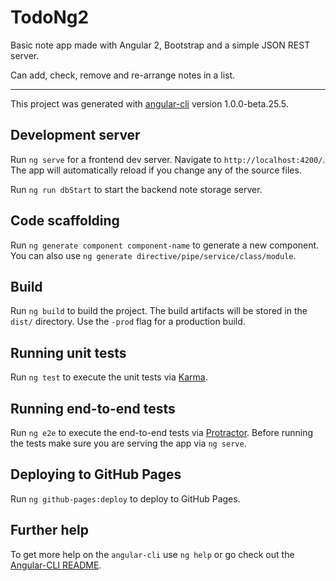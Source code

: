 # TodoNg2

Basic note app made with Angular 2, Bootstrap and a simple JSON REST server.

Can add, check, remove and re-arrange notes in a list.

---

This project was generated with [angular-cli](https://github.com/angular/angular-cli) version 1.0.0-beta.25.5.

## Development server
Run `ng serve` for a frontend dev server. Navigate to `http://localhost:4200/`. The app will automatically reload if you change any of the source files.

Run `ng run dbStart` to start the backend note storage server.

## Code scaffolding

Run `ng generate component component-name` to generate a new component. You can also use `ng generate directive/pipe/service/class/module`.

## Build

Run `ng build` to build the project. The build artifacts will be stored in the `dist/` directory. Use the `-prod` flag for a production build.

## Running unit tests

Run `ng test` to execute the unit tests via [Karma](https://karma-runner.github.io).

## Running end-to-end tests

Run `ng e2e` to execute the end-to-end tests via [Protractor](http://www.protractortest.org/).
Before running the tests make sure you are serving the app via `ng serve`.

## Deploying to GitHub Pages

Run `ng github-pages:deploy` to deploy to GitHub Pages.

## Further help

To get more help on the `angular-cli` use `ng help` or go check out the [Angular-CLI README](https://github.com/angular/angular-cli/blob/master/README.md).
